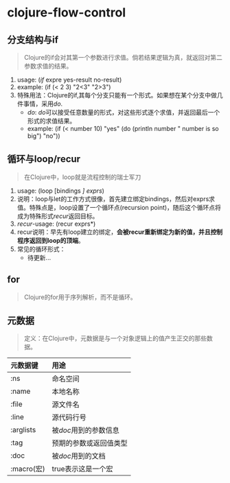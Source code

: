 # clojure-flow-control

## 分支结构与if
> Clojure的if会对其第一个参数进行求值。倘若结果逻辑为真，就返回对第二参数求值的结果。

1. usage: (*if* expre yes-result no-result)
2. example: (if (< 2 3) "2<3" "2>3")
3. 特殊用法：Clojure的if,其每个分支只能有一个形式。如果想在某个分支中做几件事情，采用*do*.
    - *do*: *do*可以接受任意数量的形式，对这些形式逐个求值，并返回最后一个形式的求值结果。
    - example: (if (< number 10) "yes" (do (println number " number is so big") "no"))
## 循环与loop/recur
> 在Clojure中，loop就是流程控制的瑞士军刀

1. usage: (loop [bindings *] exprs*)
2. 说明：loop与let的工作方式很像，首先建立绑定bindings，然后对exprs求值。特殊点是，loop设置了一个循环点(recursion point)，随后这个循环点将成为特殊形式*recur*返回目标。
3. *recur*-usage: (recur exprs*)
4. recur说明：早先有loop建立的绑定，**会被recur重新绑定为新的值，并且控制程序返回到loop的顶端**。
5. 常见的循环形式：
    - 待更新...

## for
> Clojure的for用于序列解析，而不是循环。

## 元数据
> 定义：在Clojure中，元数据是与一个对象逻辑上的值产生正交的那些数据。

|元数据键|用途|
|:-------|:---|
|:ns       |命名空间               |
|:name     |本地名称               |
|:file     |源文件名               |
|:line     |源代码行号             |
|:arglists |被*doc*用到的参数信息  |
|:tag      |预期的参数或返回值类型 |
|:doc      |被*doc*用到的文档      |
|:macro(宏)|true表示这是一个宏     |


